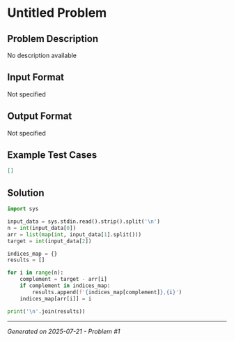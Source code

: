 # Untitled Problem

## Problem Description
No description available

## Input Format
Not specified

## Output Format
Not specified

## Example Test Cases
```json
[]
```

## Solution
```python
import sys

input_data = sys.stdin.read().strip().split('\n')
n = int(input_data[0])
arr = list(map(int, input_data[1].split()))
target = int(input_data[2])

indices_map = {}
results = []

for i in range(n):
    complement = target - arr[i]
    if complement in indices_map:
        results.append(f'{indices_map[complement]},{i}')
    indices_map[arr[i]] = i

print('\n'.join(results))
```

---
*Generated on 2025-07-21 - Problem #1*